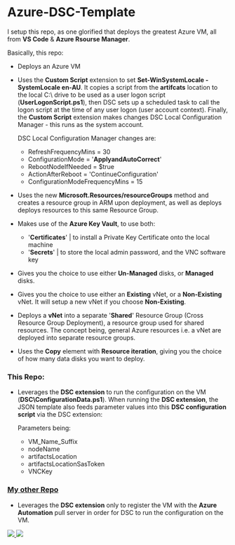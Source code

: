 # Azure-DSC-Template

I setup this repo, as one glorified that deploys the greatest Azure VM, all from **VS Code** & **Azure Rsourse Manager**.

Basically, this repo:

- Deploys an Azure VM

- Uses the **Custom Script** extension to set **Set-WinSystemLocale -SystemLocale en-AU**. It copies a script from the **artifcats** location to the local C:\ drive to be used as a user logon script (**UserLogonScript.ps1**), then DSC sets up a scheduled task to call the logon script at the time of any user logon (user account context). Finally, the **Custom Script** extension makes changes DSC Local Configuration Manager - this runs as the system account.

    DSC Local Configuration Manager changes are:
    - RefreshFrequencyMins = 30
    - ConfigurationMode = '**ApplyandAutoCorrect**'
    - RebootNodeIfNeeded = $true
    - ActionAfterReboot = 'ContinueConfiguration'
    - ConfigurationModeFrequencyMins = 15

- Uses the new **Microsoft.Resources/resourceGroups** method and creates a resource group in ARM upon deployment, as well as deploys deploys resources to this same Resource Group.

- Makes use of the **Azure Key Vault**, to use both:

    - '**Certificates**' | to install a Private Key Certificate onto the local machine
    - '**Secrets**' | to store the local admin password, and the VNC software key

- Gives you the choice to use either **Un-Managed** disks, or **Managed** disks.

- Gives you the choice to use either an **Existing** vNet, or a **Non-Existing** vNet. It will setup a new vNet if you choose **Non-Existing**.

- Deploys a **vNet** into a separate '**Shared**' Resource Group (Cross Resource Group Deployment), a resource group used for shared resources. The concept being, general Azure resources i.e. a vNet are deployed into separate resource groups.

- Uses the **Copy** element with **Resource iteration**, giving you the choice of how many data disks you want to deploy.

### This Repo:
- Leverages the **DSC extension** to run the configuration on the VM (**DSC\ConfigurationData.ps1**). When running the **DSC extension**, the JSON template also feeds parameter values into this **DSC configuration script** via the DSC extension:

    Parameters being:
    - VM_Name_Suffix
    - nodeName
    - artifactsLocation
    - artifactsLocationSasToken
    - VNCKey

### [My other Repo](https://github.com/marckean/Azure-DSC-Automation)
- Leverages the **DSC extension** only to register the VM with the **Azure Automation** pull server in order for DSC to run the configuration on the VM.

<a href="https://portal.azure.com/#create/Microsoft.Template/uri/https%3A%2F%2Fraw.githubusercontent.com%2Fmarckean%2FAzure-DSC-Template%2Fmaster%2FWindowsVirtualMachine.json" target="_blank">
    <img src="http://azuredeploy.net/deploybutton.png"/>
</a>
<a href="http://armviz.io/#/?load=https%3A%2F%2Fraw.githubusercontent.com%2Fmarckean%2FAzure-DSC-Template%2Fmaster%2FWindowsVirtualMachine.json" target="_blank">
    <img src="http://armviz.io/visualizebutton.png"/>
</a>
